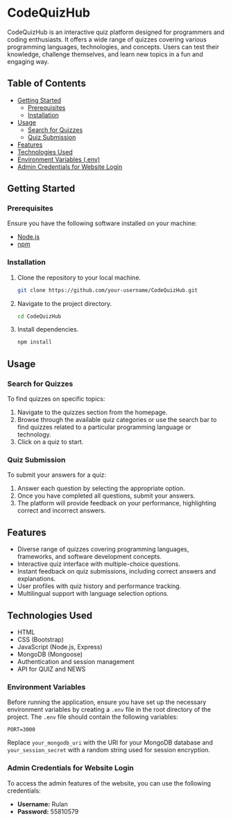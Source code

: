 # CodeQuizHub

CodeQuizHub is an interactive quiz platform designed for programmers and coding enthusiasts. It offers a wide range of quizzes covering various programming languages, technologies, and concepts. Users can test their knowledge, challenge themselves, and learn new topics in a fun and engaging way.

## Table of Contents
- [Getting Started](#getting-started)
  - [Prerequisites](#prerequisites)
  - [Installation](#installation)
- [Usage](#usage)
  - [Search for Quizzes](#search-for-quizzes)
  - [Quiz Submission](#quiz-submission)
- [Features](#features)
- [Technologies Used](#technologies-used)
- [Environment Variables (.env)](#environment-variables)
- [Admin Credentials for Website Login](#admin-credentials-for-website-login)


## Getting Started

### Prerequisites
Ensure you have the following software installed on your machine:
- [Node.js](https://nodejs.org/)
- [npm](https://www.npmjs.com/)

### Installation
1. Clone the repository to your local machine.
   ```bash
   git clone https://github.com/your-username/CodeQuizHub.git
   ```
2. Navigate to the project directory.
   ```bash
   cd CodeQuizHub
   ```
3. Install dependencies.
   ```bash
   npm install
   ```

## Usage

### Search for Quizzes
To find quizzes on specific topics:
1. Navigate to the quizzes section from the homepage.
2. Browse through the available quiz categories or use the search bar to find quizzes related to a particular programming language or technology.
3. Click on a quiz to start.

### Quiz Submission
To submit your answers for a quiz:
1. Answer each question by selecting the appropriate option.
2. Once you have completed all questions, submit your answers.
3. The platform will provide feedback on your performance, highlighting correct and incorrect answers.

## Features
- Diverse range of quizzes covering programming languages, frameworks, and software development concepts.
- Interactive quiz interface with multiple-choice questions.
- Instant feedback on quiz submissions, including correct answers and explanations.
- User profiles with quiz history and performance tracking.
- Multilingual support with language selection options.

## Technologies Used
- HTML
- CSS (Bootstrap)
- JavaScript (Node.js, Express)
- MongoDB (Mongoose)
- Authentication and session management
- API for QUIZ and NEWS

### Environment Variables

Before running the application, ensure you have set up the necessary environment variables by creating a `.env` file in the root directory of the project. The `.env` file should contain the following variables:

```plaintext
PORT=3000
```

Replace `your_mongodb_uri` with the URI for your MongoDB database and `your_session_secret` with a random string used for session encryption.

### Admin Credentials for Website Login

To access the admin features of the website, you can use the following credentials:

- **Username:** Rulan
- **Password:** 55810579
